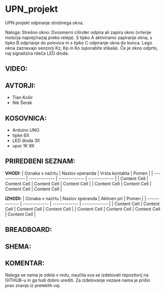 # UPN_projekt
UPN projekt odpiranje strešnega okna.

Naloga:
Strešno okno: Dvosmerni cilinder odpira ali zapira okno (vrtenje motorja naprej/nazaj preko releja). S tipko A aktiviramo zapiranje okna, s tipko B odprianje do polovice in s tipko C odpiranje okna do konca. Lego okna zaznavajo senzorji Kz, Kp in Ko (uporabite stikala). Če je okno odprto, naj signalizira rdeča LED dioda. 

**VIDEO:**
-


**AVTORJI:** <br />
-
- Tian Košir <br />
- Nik Šerak 


**KOSOVNICA:**
-
- Arduino UNO
- tipke 6X
- LED dioda 3X
- upor 1K 9X

**PRIREDBENI SEZNAM:**
-
**VHODI:**
| Oznaka v načrtu  | Naslov operanda | Vrsta kontakta  | Pomen |
| ------------- | ------------- | ------------- | ------------- |
| Content Cell  | Content Cell  | Content Cell  | Content Cell  |
| Content Cell  | Content Cell  | Content Cell  | Content Cell  |

**IZHODI:**
| Oznaka v načrtu | Naslov operanda | Aktiven pri  | Pomen |
| ------------- | ------------- | ------------- | ------------- |
| Content Cell  | Content Cell  | Content Cell  | Content Cell  |
| Content Cell  | Content Cell  | Content Cell  | Content Cell  |

**BREADBOARD:**
-


**SHEMA:**
-


**KOMENTAR:**
-
Naloga se nama je zdela v redu, naučila sva se izdelovati repozitorij na GITHUB-u in ga tudi dobro urediti. Za izdelovanje vezave nama je prišlo prav znanje iz preteklih vaj.
